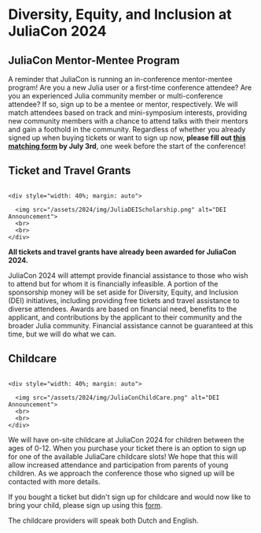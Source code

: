 # Diversity, Equity, and Inclusion at JuliaCon 2024

## JuliaCon Mentor-Mentee Program

A reminder that JuliaCon is running an in-conference mentor-mentee program! Are you a new Julia user or a first-time conference attendee? Are you an experienced Julia community member or multi-conference attendee? If so, sign up to be a mentee or mentor, respectively. We will match attendees based on track and mini-symposium interests, providing new community members with a chance to attend talks with their mentors and gain a foothold in the community. Regardless of whether you already signed up when buying tickets or want to sign up now, **please fill out [this matching form](https://forms.gle/LFyJj8Rg3d2ehKT76) by July 3rd**, one week before the start of the conference!

## Ticket and Travel Grants

~~~

<div style="width: 40%; margin: auto">

  <img src="/assets/2024/img/JuliaDEIScholarship.png" alt="DEI Announcement">
  <br>
  <br>
</div>
~~~

**All tickets and travel grants have already been awarded for JuliaCon 2024.**

JuliaCon 2024 will attempt provide financial assistance to those who wish to attend but for whom it is financially infeasible. A portion of the sponsorship money will be set aside for Diversity, Equity, and Inclusion (DEI) initiatives, including providing free tickets and travel assistance to diverse attendees. Awards are based on financial need, benefits to the applicant, and contributions by the applicant to their community and the broader Julia community. Financial assistance cannot be guaranteed at this time, but we will do what we can.

## Childcare
~~~

<div style="width: 40%; margin: auto">

  <img src="/assets/2024/img/JuliaConChildCare.png" alt="DEI Announcement">
  <br>
  <br>
</div>
~~~

We will have on-site childcare at JuliaCon 2024 for children between the ages of 0-12. When you purchase your ticket there is an option to sign up for one of the available JuliaCare childcare slots! We hope that this will allow increased attendance and participation from parents of young children. As we approach the conference those who signed up will be contacted with more details.

If you bought a ticket but didn't sign up for childcare and would now like to bring your child, please sign up using this [form](https://forms.gle/qBBZrCH7AydL2dfLA).

The childcare providers will speak both Dutch and English. 

<!-- ## Venue Accessibility -->
